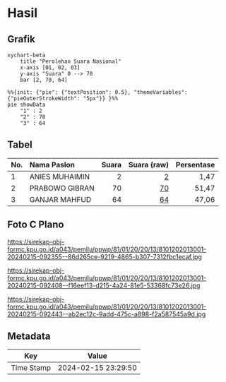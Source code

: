 # Hasil

## Grafik

```mermaid
xychart-beta
    title "Perolehan Suara Nasional"
    x-axis [01, 02, 03]
    y-axis "Suara" 0 --> 70
    bar [2, 70, 64]
```

```mermaid
%%{init: {"pie": {"textPosition": 0.5}, "themeVariables": {"pieOuterStrokeWidth": "5px"}} }%%
pie showData
    "1" : 2
    "2" : 70
    "3" : 64
```

## Tabel

| No. | Nama Paslon    | Suara | Suara (raw) | Persentase |
|:--- |:-------------- | -----:| -----------:| ----------:|
| 1   | ANIES MUHAIMIN | 2     | [2][p-1]    | 1,47       |
| 2   | PRABOWO GIBRAN | 70    | [70][p-2]   | 51,47      |
| 3   | GANJAR MAHFUD  | 64    | [64][p-3]   | 47,06      |


[p-1]: https://github.com/gigit-pemilu/pemilu-2024/blob/main/pilpres/hitung-suara/sub/81-maluku/sub/01-maluku-tengah/sub/20-seram-utara-barat/sub/2013-herlau-pauni/sub/001-tps/sub/paslon-1.txt
[p-2]: https://github.com/gigit-pemilu/pemilu-2024/blob/main/pilpres/hitung-suara/sub/81-maluku/sub/01-maluku-tengah/sub/20-seram-utara-barat/sub/2013-herlau-pauni/sub/001-tps/sub/paslon-2.txt
[p-3]: https://github.com/gigit-pemilu/pemilu-2024/blob/main/pilpres/hitung-suara/sub/81-maluku/sub/01-maluku-tengah/sub/20-seram-utara-barat/sub/2013-herlau-pauni/sub/001-tps/sub/paslon-3.txt

## Foto C Plano

https://sirekap-obj-formc.kpu.go.id/a043/pemilu/ppwp/81/01/20/20/13/8101202013001-20240215-092355--86d265ce-9219-4865-b307-7312fbc1ecaf.jpg

https://sirekap-obj-formc.kpu.go.id/a043/pemilu/ppwp/81/01/20/20/13/8101202013001-20240215-092408--f16eef13-d215-4a24-81e5-53368fc73e26.jpg

https://sirekap-obj-formc.kpu.go.id/a043/pemilu/ppwp/81/01/20/20/13/8101202013001-20240215-092443--ab2ec12c-9add-475c-a898-f2a587545a9d.jpg


## Metadata

| Key        | Value               |
| ---------- | ------------------- |
| Time Stamp | 2024-02-15 23:29:50 |



